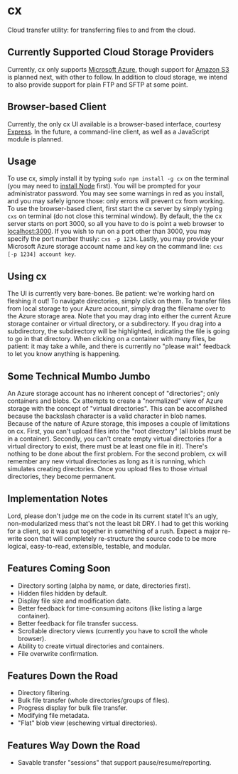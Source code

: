 cx
===========

Cloud transfer utility: for transferring files to and from the cloud.

Currently Supported Cloud Storage Providers
-------------------------------------------
Currently, cx only supports [Microsoft Azure](http://www.windowsazure.com/en-us/), though
support for [Amazon S3](http://aws.amazon.com/s3/) is planned next, with other to follow.
In addition to cloud storage, we intend to also provide support for plain FTP and SFTP at
some point.

Browser-based Client
--------------------
Currently, the only cx UI available is a browser-based interface, courtesy [Express](http://aws.amazon.com/s3/).
In the future, a command-line client, as well as a JavaScript module is planned.

Usage
-----
To use cx, simply install it by typing `sudo npm install -g cx` on the terminal (you may need to
[install Node](http://nodejs.org/) first).  You will be prompted for your administrator password.
You may see some warnings in red as you install, and you may safely ignore those: only errors will
prevent cx from working.  To use the browser-based client, first start the
cx server by simply typing `cxs` on terminal (do not close this terminal window).  By default,
the the cx server starts on port 3000, so all you have to do is point a web browser to
[localhost:3000](http://localhost:3000).  If you wish to run on a port other than 3000, you
may specify the port number thusly: `cxs -p 1234`.  Lastly, you may provide your Microsoft Azure
storage account name and key on the command line: `cxs [-p 1234] account key`.

Using cx
--------
The UI is currently very bare-bones.  Be patient: we're working hard on fleshing it out!  To navigate
directories, simply click on them.  To transfer files from local storage to your Azure account, simply
drag the filename over to the Azure storage area.  Note that you may drag into either the current
Azure storage container or virtual directory, or a subdirectory.  If you drag into a subdirectory, the
subdirectory will be highlighted, indicating the file is going to go in that directory.  When clicking
on a container with many files, be patient: it may take a while, and there is currently no "please wait"
feedback to let you know anything is happening.

Some Technical Mumbo Jumbo
--------------------------
An Azure storage account has no inherent concept of "directories"; only containers and blobs.  Cx attempts
to create a "normalized" view of Azure storage with the concept of "virtual directories".  This can be
accomplished because the backslash character is a valid character in blob names.  Because of the nature of
Azure storage, this imposes a couple of limitations on cx.  First, you can't upload files into the
"root directory" (all blobs must be in a container).  Secondly, you can't create empty virtual directories
(for a virtual directory to exist, there must be at least one file in it).  There's nothing to be done about
the first problem.  For the second problem, cx will remember any new virtual directories as long as it is
running, which simulates creating directories.  Once you upload files to those virtual directories, they
become permanent.

Implementation Notes
--------------------
Lord, please don't judge me on the code in its current state!  It's an ugly, non-modularized mess that's not
the least bit DRY.  I had to get this working for a client, so it was put together in something of a rush.
Expect a major re-write soon that will completely re-structure the source code to be more logical, easy-to-read,
extensible, testable, and modular.

Features Coming Soon
--------------------
* Directory sorting (alpha by name, or date, directories first).
* Hidden files hidden by default.
* Display file size and modification date.
* Better feedback for time-consuming acitons (like listing a large container).
* Better feedback for file transfer success.
* Scrollable directory views (currently you have to scroll the whole browser).
* Ability to create virtual directories and containers.
* File overwrite confirmation.

Features Down the Road
----------------------
* Directory filtering.
* Bulk file transfer (whole directories/groups of files).
* Progress display for bulk file transfer.
* Modifying file metadata.
* "Flat" blob view (eschewing virtual directories).

Features Way Down the Road
--------------------------
* Savable transfer "sessions" that support pause/resume/reporting.
